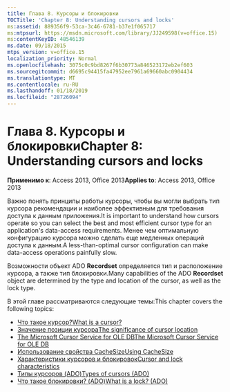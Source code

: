 ```yaml
---
title: Глава 8. Курсоры и блокировки
TOCTitle: 'Chapter 8: Understanding cursors and locks'
ms:assetid: 889356f9-53ca-3c46-6781-b37e1f065717
ms:mtpsurl: https://msdn.microsoft.com/library/JJ249598(v=office.15)
ms:contentKeyID: 48546139
ms.date: 09/18/2015
mtps_version: v=office.15
localization_priority: Normal
ms.openlocfilehash: 3075c0c9bd8267f6b30773a846523172eb2ef603
ms.sourcegitcommit: d6695c94415fa47952ee7961a69660abc0904434
ms.translationtype: MT
ms.contentlocale: ru-RU
ms.lasthandoff: 01/18/2019
ms.locfileid: "28726094"
---
```

# <a name="chapter-8-understanding-cursors-and-locks"></a><span data-ttu-id="7e3a9-102">Глава 8. Курсоры и блокировки</span><span class="sxs-lookup"><span data-stu-id="7e3a9-102">Chapter 8: Understanding cursors and locks</span></span>

<span data-ttu-id="7e3a9-103">**Применимо к**: Access 2013, Office 2013</span><span class="sxs-lookup"><span data-stu-id="7e3a9-103">**Applies to**: Access 2013, Office 2013</span></span>

<span data-ttu-id="7e3a9-104">Важно понять принципы работы курсоры, чтобы вы могли выбрать тип курсора рекомендации и наиболее эффективным для требования доступа к данным приложения.</span><span class="sxs-lookup"><span data-stu-id="7e3a9-104">It is important to understand how cursors operate so you can select the best and most efficient cursor type for an application's data-access requirements.</span></span> <span data-ttu-id="7e3a9-105">Менее чем оптимальную конфигурацию курсора можно сделать еще медленных операций доступа к данным.</span><span class="sxs-lookup"><span data-stu-id="7e3a9-105">A less-than-optimal cursor configuration can make data-access operations painfully slow.</span></span>

<span data-ttu-id="7e3a9-106">Возможности объект ADO **Recordset** определяется тип и расположение курсора, а также тип блокировки.</span><span class="sxs-lookup"><span data-stu-id="7e3a9-106">Many capabilities of the ADO **Recordset** object are determined by the type and location of the cursor, as well as the lock type.</span></span>

<span data-ttu-id="7e3a9-107">В этой главе рассматриваются следующие темы:</span><span class="sxs-lookup"><span data-stu-id="7e3a9-107">This chapter covers the following topics:</span></span>

- [<span data-ttu-id="7e3a9-108">Что такое курсор?</span><span class="sxs-lookup"><span data-stu-id="7e3a9-108">What is a cursor?</span></span>](what-is-a-cursor.md)
- [<span data-ttu-id="7e3a9-109">Значение позиции курсора</span><span class="sxs-lookup"><span data-stu-id="7e3a9-109">The significance of cursor location</span></span>](the-significance-of-cursor-location.md)
- [<span data-ttu-id="7e3a9-110">The Microsoft Cursor Service for OLE DB</span><span class="sxs-lookup"><span data-stu-id="7e3a9-110">The Microsoft Cursor Service for OLE DB</span></span>](the-microsoft-cursor-service-for-ole-db.md)
- [<span data-ttu-id="7e3a9-111">Использование свойства CacheSize</span><span class="sxs-lookup"><span data-stu-id="7e3a9-111">Using CacheSize</span></span>](using-cachesize.md)
- [<span data-ttu-id="7e3a9-112">Характеристики курсоров и блокировок</span><span class="sxs-lookup"><span data-stu-id="7e3a9-112">Cursor and lock characteristics</span></span>](cursor-and-lock-characteristics.md)
- [<span data-ttu-id="7e3a9-113">Типы курсоров (ADO)</span><span class="sxs-lookup"><span data-stu-id="7e3a9-113">Types of cursors (ADO)</span></span>](types-of-cursors.md)
- [<span data-ttu-id="7e3a9-114">Что такое блокировки? (ADO)</span><span class="sxs-lookup"><span data-stu-id="7e3a9-114">What is a lock? (ADO)</span></span>](what-is-a-lock.md)

